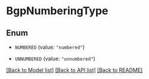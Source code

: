 # BgpNumberingType

## Enum


* `NUMBERED` (value: `"numbered"`)

* `UNNUMBERED` (value: `"unnumbered"`)


[[Back to Model list]](../README.md#documentation-for-models) [[Back to API list]](../README.md#documentation-for-api-endpoints) [[Back to README]](../README.md)


